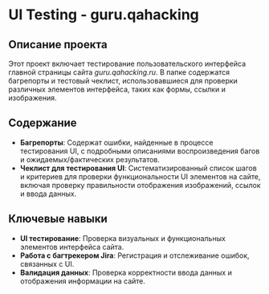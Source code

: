 # UI Testing - guru.qahacking

## Описание проекта

Этот проект включает тестирование пользовательского интерфейса главной страницы сайта *guru.qahacking.ru*. В папке содержатся багрепорты и тестовый чеклист, использовавшиеся для проверки различных элементов интерфейса, таких как формы, ссылки и изображения.

## Содержание

- **Багрепорты**: Содержат ошибки, найденные в процессе тестирования UI, с подробными описаниями воспроизведения багов и ожидаемых/фактических результатов.
- **Чеклист для тестирования UI**: Систематизированный список шагов и критериев для проверки функциональности UI элементов на сайте, включая проверку правильности отображения изображений, ссылок и ввода данных.

## Ключевые навыки

- **UI тестирование**: Проверка визуальных и функциональных элементов интерфейса сайта.
- **Работа с багтрекером Jira**: Регистрация и отслеживание ошибок, связанных с UI.
- **Валидация данных**: Проверка корректности ввода данных и отображения информации на сайте.

